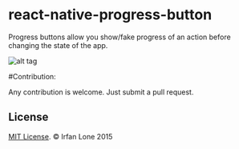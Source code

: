 # react-native-progress-button
Progress buttons allow you show/fake progress of an action before changing the state of the app.

![alt tag](https://github.com/irfanlone/react-native-progress-button/blob/master/demo.gif)

#Contribution:

Any contribution is welcome. Just submit a pull request.
    
## License
[MIT License](http://opensource.org/licenses/mit-license.html). © Irfan Lone 2015

